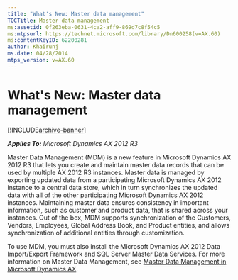 ```yaml
---
title: "What's New: Master data management"
TOCTitle: Master data management
ms:assetid: 0f263eba-0631-4ca2-aff9-869d7c8f54c5
ms:mtpsurl: https://technet.microsoft.com/library/Dn600258(v=AX.60)
ms:contentKeyID: 62200281
author: Khairunj
ms.date: 04/28/2014
mtps_version: v=AX.60
---
```


# What's New: Master data management 


[!INCLUDE[archive-banner](includes/archive-banner.md)]


_**Applies To:** Microsoft Dynamics AX 2012 R3_

Master Data Management (MDM) is a new feature in Microsoft Dynamics AX 2012 R3 that lets you create and maintain master data records that can be used by multiple AX 2012 R3 instances. Master data is managed by exporting updated data from a participating Microsoft Dynamics AX 2012 instance to a central data store, which in turn synchronizes the updated data with all of the other participating Microsoft Dynamics AX 2012 instances. Maintaining master data ensures consistency in important information, such as customer and product data, that is shared across your instances. Out of the box, MDM supports synchronization of the Customers, Vendors, Employees, Global Address Book, and Product entities, and allows synchronization of additional entities through customization.

To use MDM, you must also install the Microsoft Dynamics AX 2012 Data Import/Export Framework and SQL Server Master Data Services. For more information on Master Data Management, see [Master Data Management in Microsoft Dynamics AX](master-data-management-in-microsoft-dynamics-ax.md).

  



